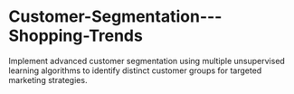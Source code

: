 # Customer-Segmentation---Shopping-Trends
Implement advanced customer segmentation using multiple unsupervised learning algorithms to identify distinct customer groups for targeted marketing strategies.
